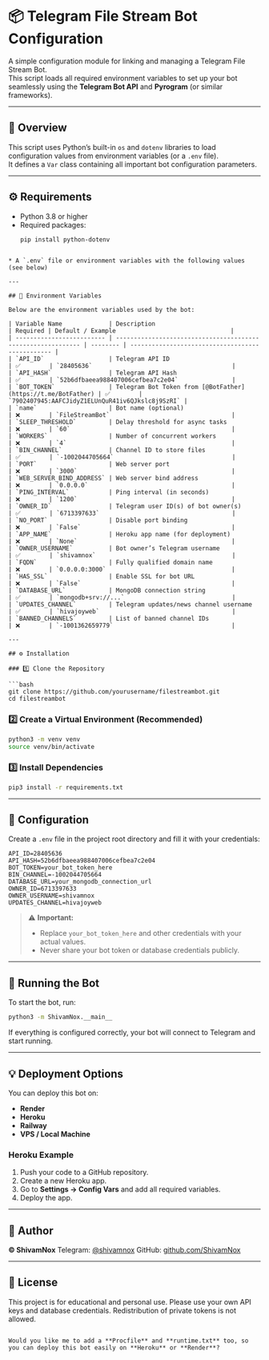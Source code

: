 
# 📦 Telegram File Stream Bot Configuration

A simple configuration module for linking and managing a Telegram File Stream Bot.  
This script loads all required environment variables to set up your bot seamlessly using the **Telegram Bot API** and **Pyrogram** (or similar frameworks).

---

## 🧠 Overview

This script uses Python’s built-in `os` and `dotenv` libraries to load configuration values from environment variables (or a `.env` file).  
It defines a `Var` class containing all important bot configuration parameters.

---

## ⚙️ Requirements

- Python 3.8 or higher  
- Required packages:
  ```bash
  pip install python-dotenv
````

* A `.env` file or environment variables with the following values (see below)

---

## 📁 Environment Variables

Below are the environment variables used by the bot:

| Variable Name             | Description                                                  | Required | Default / Example                                |
| ------------------------- | ------------------------------------------------------------ | -------- | ------------------------------------------------ |
| `API_ID`                  | Telegram API ID                                              | ✅        | `28405636`                                       |
| `API_HASH`                | Telegram API Hash                                            | ✅        | `52b6dfbaeea988407006cefbea7c2e04`               |
| `BOT_TOKEN`               | Telegram Bot Token from [@BotFather](https://t.me/BotFather) | ✅        | `7902407945:AAFCJidyZ1ELUnQuR41iv6QJkslc8j9SzRI` |
| `name`                    | Bot name (optional)                                          | ❌        | `FileStreamBot`                                  |
| `SLEEP_THRESHOLD`         | Delay threshold for async tasks                              | ❌        | `60`                                             |
| `WORKERS`                 | Number of concurrent workers                                 | ❌        | `4`                                              |
| `BIN_CHANNEL`             | Channel ID to store files                                    | ✅        | `-1002044705664`                                 |
| `PORT`                    | Web server port                                              | ❌        | `3000`                                           |
| `WEB_SERVER_BIND_ADDRESS` | Web server bind address                                      | ❌        | `0.0.0.0`                                        |
| `PING_INTERVAL`           | Ping interval (in seconds)                                   | ❌        | `1200`                                           |
| `OWNER_ID`                | Telegram user ID(s) of bot owner(s)                          | ✅        | `6713397633`                                     |
| `NO_PORT`                 | Disable port binding                                         | ❌        | `False`                                          |
| `APP_NAME`                | Heroku app name (for deployment)                             | ❌        | `None`                                           |
| `OWNER_USERNAME`          | Bot owner’s Telegram username                                | ✅        | `shivamnox`                                      |
| `FQDN`                    | Fully qualified domain name                                  | ❌        | `0.0.0.0:3000`                                   |
| `HAS_SSL`                 | Enable SSL for bot URL                                       | ❌        | `False`                                          |
| `DATABASE_URL`            | MongoDB connection string                                    | ✅        | `mongodb+srv://...`                              |
| `UPDATES_CHANNEL`         | Telegram updates/news channel username                       | ✅        | `hivajoyweb`                                     |
| `BANNED_CHANNELS`         | List of banned channel IDs                                   | ❌        | `-1001362659779`                                 |

---

## ⚙️ Installation

### 1️⃣ Clone the Repository

```bash
git clone https://github.com/yourusername/filestreambot.git
cd filestreambot
````

### 2️⃣ Create a Virtual Environment (Recommended)

```bash
python3 -m venv venv
source venv/bin/activate
```

### 3️⃣ Install Dependencies

```bash
pip3 install -r requirements.txt
```

---

## 🧾 Configuration

Create a `.env` file in the project root directory and fill it with your credentials:

```env
API_ID=28405636
API_HASH=52b6dfbaeea988407006cefbea7c2e04
BOT_TOKEN=your_bot_token_here
BIN_CHANNEL=-1002044705664
DATABASE_URL=your_mongodb_connection_url
OWNER_ID=6713397633
OWNER_USERNAME=shivamnox
UPDATES_CHANNEL=hivajoyweb
```

> ⚠️ **Important:**
>
> * Replace `your_bot_token_here` and other credentials with your actual values.
> * Never share your bot token or database credentials publicly.

---

## 🚀 Running the Bot

To start the bot, run:

```bash
python3 -m ShivamNox.__main__
```

If everything is configured correctly, your bot will connect to Telegram and start running.

---

## 💡 Deployment Options

You can deploy this bot on:

* **Render**
* **Heroku**
* **Railway**
* **VPS / Local Machine**

### Heroku Example

1. Push your code to a GitHub repository.
2. Create a new Heroku app.
3. Go to **Settings → Config Vars** and add all required variables.
4. Deploy the app.

---

## 👤 Author

**© ShivamNox**
Telegram: [@shivamnox](https://t.me/shivamnox)
GitHub: [github.com/ShivamNox](https://github.com/ShivamNox)

---

## 📝 License

This project is for educational and personal use.
Please use your own API keys and database credentials.
Redistribution of private tokens is not allowed.

```

Would you like me to add a **Procfile** and **runtime.txt** too, so you can deploy this bot easily on **Heroku** or **Render**?
```
